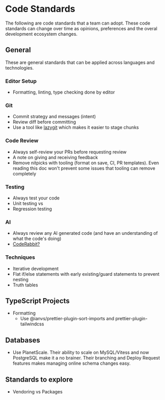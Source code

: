 # Code Standards

The following are code standards that a team can adopt. These code standards can change over
time as opinions, preferences and the overal development ecosystem changes.

## General

These are general standards that can be applied across languages and technologies.

### Editor Setup

- Formatting, linting, type checking done by editor

### Git

- Commit strategy and messages (intent)
- Review diff before committing
- Use a tool like [lazygit](https://github.com/jesseduffield/lazygit) which makes it easier to stage chunks

### Code Review

- Always self-review your PRs before requesting review
- A note on giving and receiving feedback
- Remove nitpicks with tooling (format on save, CI, PR templates). Even reading this doc won't prevent some issues that tooling can remove completely

### Testing

- Always test your code
- Unit testing vs
- Regression testing

### AI

- Always review any AI generated code (and have an understanding of what the code's doing)
- [CodeRabbit?](https://www.coderabbit.ai/)

### Techniques

- Iterative development
- Flat if/else statements with early existing/guard statements to prevent nesting
- Truth tables

## TypeScript Projects

- Formatting
  - Use @ianvs/prettier-plugin-sort-imports and prettier-plugin-tailwindcss

## Databases

- Use PlanetScale. Their ability to scale on MySQL/Vitess and now PostgreSQL make it a no brainer. Their branching and Deploy Request features makes managing online schema changes easy.

## Standards to explore

- Vendoring vs Packages
